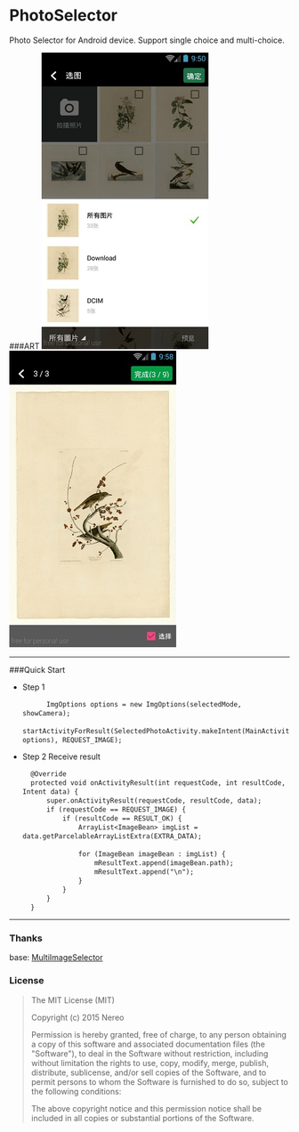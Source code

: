 # PhotoSelector

Photo Selector for Android device. Support single choice and multi-choice.



###ART
![Example1](art/demo1.jpg) ![Select1](art/demo2.jpg)


-------------------


###Quick Start 


* Step 1
  

			ImgOptions options = new ImgOptions(selectedMode, showCamera);
            startActivityForResult(SelectedPhotoActivity.makeIntent(MainActivity.this, options), REQUEST_IMAGE);
	
 

* Step 2
Receive result 

 
		@Override
	    protected void onActivityResult(int requestCode, int resultCode, Intent data) {
	        super.onActivityResult(requestCode, resultCode, data);
	        if (requestCode == REQUEST_IMAGE) {
	            if (resultCode == RESULT_OK) {
	                ArrayList<ImageBean> imgList = data.getParcelableArrayListExtra(EXTRA_DATA);
	
	                for (ImageBean imageBean : imgList) {
	                    mResultText.append(imageBean.path);
	                    mResultText.append("\n");
	                }	            
	            }
	        }
	    }

  

 
 
---

### Thanks

base: [MultiImageSelector](https://github.com/lovetuzitong/MultiImageSelector)

### License

> The MIT License (MIT)
> 
> Copyright (c) 2015 Nereo
> 
> Permission is hereby granted, free of charge, to any person obtaining a copy of this software and associated documentation files (the "Software"), to deal in the Software without restriction, including without limitation the rights to use, copy, modify, merge, publish, distribute, sublicense, and/or sell copies of the Software, and to permit persons to whom the Software is furnished to do so, subject to the following conditions:
> 
> The above copyright notice and this permission notice shall be included in all copies or substantial portions of the Software.  